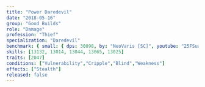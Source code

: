 ```yaml
---
title: "Power Daredevil"
date: "2018-05-16"
group: "Good Builds"
role: "Damage"
profession: "Thief"
specialization: "Daredevil"
benchmark: { small: { dps: 30098, by: "NeoVaris [SC]", youtube: "25FSua-l9wM" }}
skills: [13132, 13014, 13044, 13065, 13025]
traits: [2047]
conditions: ["Vulnerability","Cripple","Blind","Weakness"]
effects: ["Stealth"]
released: false
---
```


